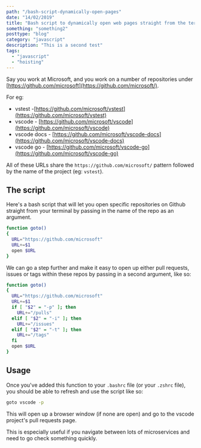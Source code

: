 ```yaml
---
path: "/bash-script-dynamically-open-pages"
date: "14/02/2019"
title: "Bash script to dynamically open web pages straight from the terminal"
something: "something2"
posttype: "blog"
category: "javascript"
description: "This is a second test"
tags:
  - "javascript"
  - "hoisting"
---
```


Say you work at Microsoft, and you work on a number of repositories under [https://github.com/microsoft](https://github.com/microsoft/). 

For eg: 

- vstest -[https://github.com/microsoft/vstest](https://github.com/microsoft/vstest)
- vscode - [https://github.com/microsoft/vscode](https://github.com/microsoft/vscode)
- vscode docs - [https://github.com/microsoft/vscode-docs](https://github.com/microsoft/vscode-docs)
- vscode go - [https://github.com/microsoft/vscode-go](https://github.com/microsoft/vscode-go)

All of these URLs share the `https://github.com/microsoft/` pattern followed by the name of the project (eg: `vstest`).

## The script

Here's a bash script that will let you open specific repositories on Github straight from your terminal by passing in the name of the repo as an argument.

```bash
function goto()
{
  URL="https://github.com/microsoft"
  URL+=$1
  open $URL
}
```
We can go a step further and make it easy to open up either pull requests, issues or tags within these repos by passing in a second argument, like so:

```bash
function goto()
{
  URL="https://github.com/microsoft"
  URL+=$1
  if [ "$2" = "-p" ]; then
    URL+="/pulls"
  elif [ "$2" = "-i" ]; then
    URL+="/issues"
  elif [ "$2" = "-t" ]; then
    URL+="/tags"
  fi
  open $URL
}
```

## Usage

Once you've added this function to your `.bashrc` file (or your `.zshrc` file), you should be able to refresh and use the script like so: 

```bash
goto vscode -p
```

This will open up a browser window (if none are open) and go to the vscode project's pull requests page. 

This is especially useful if you navigate between lots of microservices and need to go check something quickly. 
